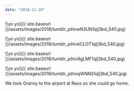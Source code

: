 ```yaml
---
date: "2018-11-20"
---
```


![yo yo]({{ site.baseurl }}/assets/images/2018/tumblr_pihiveN3UN1qlj3bd_540.jpg)

![yo yo]({{ site.baseurl }}/assets/images/2018/tumblr_pihivkCLOT1qlj3bd_540.jpg)

![yo yo]({{ site.baseurl }}/assets/images/2018/tumblr_pihiv9gLMF1qlj3bd_540.jpg)

![yo yo]({{ site.baseurl }}/assets/images/2018/tumblr_pihivqWNNS1qlj3bd_540.jpg)

We took Granny to the airport at Reus so she could go home.
